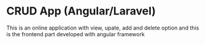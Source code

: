 # CRUD App (Angular/Laravel)
 This is an online application with view, upate, add and delete option and this is the frontend part developed with  angular framework
